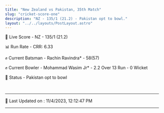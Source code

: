 ```yaml
---
title: "New Zealand vs Pakistan, 35th Match"
slug: "cricket-score-one"
description: "NZ - 135/1 (21.2) - Pakistan opt to bowl."
layout: "../../layouts/PostLayout.astro"
---
```


🔴 Live Score - NZ - 135/1 (21.2)  

📊 Run Rate - CRR: 6.33  

✊ Current Batsman - Rachin Ravindra* - 58(57)  

✊ Current Bowler - Mohammad Wasim Jr* - 2.2 Over 13 Run - 0 Wicket  

📑 Status - Pakistan opt to bowl

<br />

***

📝 Last Updated on : 11/4/2023, 12:12:47 PM

***


